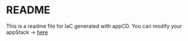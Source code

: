 # README
This is a readme file for IaC generated with appCD.
You can modify your appStack -> [here](http://cloud.stackgen.com/appstacks/95e09178-9e75-40d7-8cf0-3ef892d55048)
